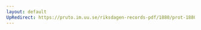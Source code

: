 ```yaml
---
layout: default
UpRedirect: https://pruto.im.uu.se/riksdagen-records-pdf/1880/prot-1880--ak--003/prot-1880--ak--003_007.pdf
---
```

